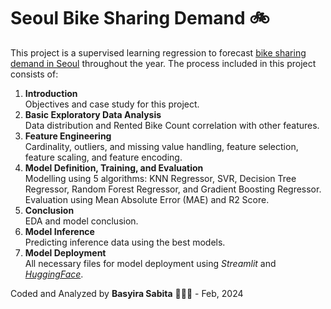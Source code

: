 # Seoul Bike Sharing Demand 🚲

This project is a supervised learning regression to forecast [bike sharing demand in Seoul](https://archive.ics.uci.edu/dataset/560/seoul+bike+sharing+demand) throughout the year. The process included in this project consists of:  
1. **Introduction**  
Objectives and case study for this project.
2. **Basic Exploratory Data Analysis**  
Data distribution and Rented Bike Count correlation with other features.
3. **Feature Engineering**  
Cardinality, outliers, and missing value handling, feature selection, feature scaling, and feature encoding.
4. **Model Definition, Training, and Evaluation**  
Modelling using 5 algorithms: KNN Regressor, SVR, Decision Tree Regressor, Random Forest Regressor, and Gradient Boosting Regressor. Evaluation using Mean Absolute Error (MAE) and R2 Score.
5. **Conclusion**  
EDA and model conclusion.
6. **Model Inference**  
Predicting inference data using the best models.
7. **Model Deployment**  
All necessary files for model deployment using _Streamlit_ and [_HuggingFace_](https://huggingface.co/spaces/basyirasabita/seoul-bike-demand).

Coded and Analyzed by **Basyira Sabita** 👩‍💻✨ - Feb, 2024
